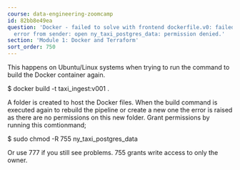 ```yaml
---
course: data-engineering-zoomcamp
id: 82bb8e49ea
question: 'Docker - failed to solve with frontend dockerfile.v0: failed to read dockerfile:
  error from sender: open ny_taxi_postgres_data: permission denied.'
section: 'Module 1: Docker and Terraform'
sort_order: 750
---
```


This happens on Ubuntu/Linux systems when trying to run the command to build the Docker container again.

$ docker build -t taxi_ingest:v001 .

A folder is created to host the Docker files. When the build command is executed again to rebuild the pipeline or create a new one the error is raised as there are no permissions on this new folder. Grant permissions by running this comtionmand;

$ sudo chmod -R 755 ny_taxi_postgres_data

Or use 777 if you still see problems. 755 grants write access to only the owner.

